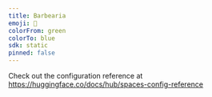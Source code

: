 ```yaml
---
title: Barbearia
emoji: 🦀
colorFrom: green
colorTo: blue
sdk: static
pinned: false
---
```


Check out the configuration reference at https://huggingface.co/docs/hub/spaces-config-reference
